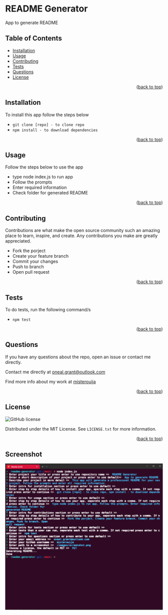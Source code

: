 <a name="readme-top"></a>
# README Generator

App to generate README


## Table of Contents

* <a href="#installation">Installation</a>
* <a href="#usage">Usage</a>
* <a href="#contributing">Contributing</a>
* <a href="#tests">Tests</a>
* <a href="#questions">Questions</a>
* <a href="#license">License</a>

<p align="right">(<a href="#readme-top">back to top</a>)</p>

## Installation

To install this app follow the steps below

* `git clone [repo] - to clone repo`
* `npm install - to download dependencies`

<p align="right">(<a href="#readme-top">back to top</a>)</p>

## Usage

Follow the steps below to use the app

* type node index.js to run app
* Follow the prompts
* Enter required information
* Check folder for generated README

<p align="right">(<a href="#readme-top">back to top</a>)</p>

## Contributing

Contributions are what make the open source community such an amazing place to learn, inspire, and create. Any contributions you make are greatly appreciated.

* Fork the porject
* Create your feature branch
* Commit your changes
* Push to branch
* Open pull request

<p align="right">(<a href="#readme-top">back to top</a>)</p>

## Tests

To do tests, run the following command/s

* `npm test`

<p align="right">(<a href="#readme-top">back to top</a>)</p>

## Questions

If you have any questions about the repo, open an issue or contact me directly.

Contact me directly at oneal.grant@outlook.com

Find more info about my work at [misterouija](https://github.com/misterouija/)
<p align="right">(<a href="#readme-top">back to top</a>)</p>

## License
![GitHub license](https://img.shields.io/badge/license-NONE-blue.svg)

Distributed under the MIT License. See `LICENSE.txt` for more information.
<p align="right">(<a href="#readme-top">back to top</a>)</p>

## Screenshot

![screenshot](/images/screenshot.png)

